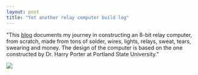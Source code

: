 ```yaml
---
layout: post
title: "Yet another relay computer build log"
---
```


"This [blog](http://relaycomputer.blogspot.ru/) documents my journey in constructing an 8-bit relay computer, from scratch, made from tons of solder, wires, lights, relays, sweat, tears, swearing and money.
The design of the computer is based on the one constructed by Dr. Harry Porter at Portland State University."

![](https://3.bp.blogspot.com/-Rq8jvB6tmdc/V0Sw24VLMpI/AAAAAAAACf4/czw6SQoQIXIJiE5JZqJ28joIqnnICuByQCLcB/s1600/IMG_1955.jpg)

